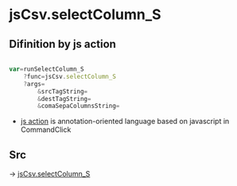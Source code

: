 # jsCsv.selectColumn_S

## Difinition by js action

```js.js

var=runSelectColumn_S
	?func=jsCsv.selectColumn_S
	?args=
		&srcTagString=
		&destTagString=
		&comaSepaColumnsString=
```

- [js action]() is annotation-oriented language based on javascript in CommandClick

## Src

-> [jsCsv.selectColumn_S](https://github.com/puutaro/CommandClick/blob/master/app/src/main/java/com/puutaro/commandclick/fragment_lib/terminal_fragment/js_interface/JsCsv.kt#L374)


